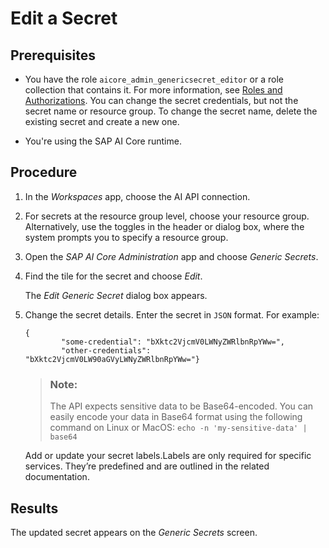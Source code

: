 <!-- loio2a858aed9c7b4d8598ecbc8f6982af31 -->

# Edit a Secret



<a name="loio2a858aed9c7b4d8598ecbc8f6982af31__prereq_iqk_3mx_rxb"/>

## Prerequisites

-   You have the role `aicore_admin_genericsecret_editor` or a role collection that contains it. For more information, see [Roles and Authorizations](https://help.sap.com/docs/ai-launchpad/sap-ai-launchpad/roles-and-authorizations). You can change the secret credentials, but not the secret name or resource group. To change the secret name, delete the existing secret and create a new one.

-   You're using the SAP AI Core runtime.




<a name="loio2a858aed9c7b4d8598ecbc8f6982af31__steps_ztm_jmx_rxb"/>

## Procedure

1.  In the *Workspaces* app, choose the AI API connection.

2.  For secrets at the resource group level, choose your resource group. Alternatively, use the toggles in the header or dialog box, where the system prompts you to specify a resource group.

3.  Open the *SAP AI Core Administration* app and choose *Generic Secrets*.

4.  Find the tile for the secret and choose *Edit*.

    The *Edit Generic Secret* dialog box appears.

5.  Change the secret details. Enter the secret in `JSON` format. For example:

    ```
    {
    		"some-credential": "bXktc2VjcmV0LWNyZWRlbnRpYWw=",
    		"other-credentials": "bXktc2VjcmV0LW90aGVyLWNyZWRlbnRpYWw="}
    ```

    > ### Note:  
    > The API expects sensitive data to be Base64-encoded. You can easily encode your data in Base64 format using the following command on Linux or MacOS: `echo -n 'my-sensitive-data' | base64`

    Add or update your secret labels.Labels are only required for specific services. They’re predefined and are outlined in the related documentation.




<a name="loio2a858aed9c7b4d8598ecbc8f6982af31__result_lfs_jmx_rxb"/>

## Results

The updated secret appears on the *Generic Secrets* screen.

